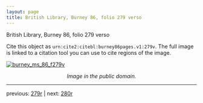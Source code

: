```yaml
---
layout: page
title: British Library, Burney 86, folio 279 verso
---
```


British Library, Burney 86, folio 279 verso

Cite this object as `urn:cite2:citebl:burney86pages.v1:279v`.  The full image is linked to a citation tool you can use to cite regions of the image.

[![burney_ms_86_f279v](http://www.homermultitext.org/iipsrv?IIIF=/project/homer/pyramidal/deepzoom/citebl/burney86imgs/v1/burney_ms_86_f279v.tif/full/800,/0/default.jpg)](http://www.homermultitext.org/ict2/?urn=urn:cite2:citebl:burney86imgs.v1:burney_ms_86_f279v) 

<p style="text-align: center; font-style: italic;">Image in the public domain.</p>

---

previous: [279r](../279r/) | next: [280r](../280r/)